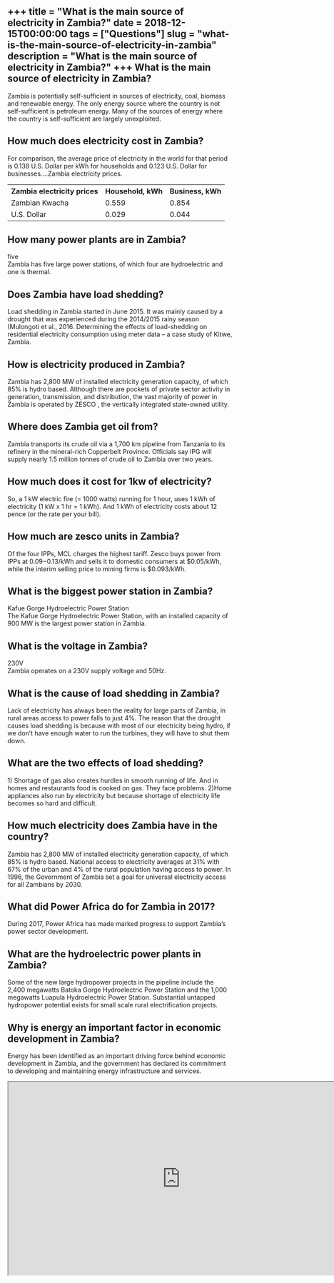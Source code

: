 +++
title = "What is the main source of electricity in Zambia?"
date = 2018-12-15T00:00:00
tags = ["Questions"]
slug = "what-is-the-main-source-of-electricity-in-zambia"
description = "What is the main source of electricity in Zambia?"
+++
What is the main source of electricity in Zambia?
-------------------------------------------------

Zambia is potentially self-sufficient in sources of electricity, coal, biomass and renewable energy. The only energy source where the country is not self-sufficient is petroleum energy. Many of the sources of energy where the country is self-sufficient are largely unexploited.

How much does electricity cost in Zambia?
-----------------------------------------

For comparison, the average price of electricity in the world for that period is 0.138 U.S. Dollar per kWh for households and 0.123 U.S. Dollar for businesses….Zambia electricity prices.

<table><tr><th>Zambia electricity prices</th><th>Household, kWh</th><th>Business, kWh</th></tr><tr><td>Zambian Kwacha</td><td>0.559</td><td>0.854</td></tr><tr><td>U.S. Dollar</td><td>0.029</td><td>0.044</td></tr></table>

How many power plants are in Zambia?
------------------------------------

five  
Zambia has five large power stations, of which four are hydroelectric and one is thermal.

Does Zambia have load shedding?
-------------------------------

Load shedding in Zambia started in June 2015. It was mainly caused by a drought that was experienced during the 2014/2015 rainy season (Mulongoti et al., 2016. Determining the effects of load-shedding on residential electricity consumption using meter data – a case study of Kitwe, Zambia.

How is electricity produced in Zambia?
--------------------------------------

Zambia has 2,800 MW of installed electricity generation capacity, of which 85% is hydro based. Although there are pockets of private sector activity in generation, transmission, and distribution, the vast majority of power in Zambia is operated by ZESCO , the vertically integrated state-owned utility.

Where does Zambia get oil from?
-------------------------------

Zambia transports its crude oil via a 1,700 km pipeline from Tanzania to its refinery in the mineral-rich Copperbelt Province. Officials say IPG will supply nearly 1.5 million tonnes of crude oil to Zambia over two years.

How much does it cost for 1kw of electricity?
---------------------------------------------

So, a 1 kW electric fire (= 1000 watts) running for 1 hour, uses 1 kWh of electricity (1 kW x 1 hr = 1 kWh). And 1 kWh of electricity costs about 12 pence (or the rate per your bill).

How much are zesco units in Zambia?
-----------------------------------

Of the four IPPs, MCL charges the highest tariff. Zesco buys power from IPPs at $0.09-$0.13/kWh and sells it to domestic consumers at $0.05/kWh, while the interim selling price to mining firms is $0.093/kWh.

What is the biggest power station in Zambia?
--------------------------------------------

Kafue Gorge Hydroelectric Power Station  
The Kafue Gorge Hydroelectric Power Station, with an installed capacity of 900 MW is the largest power station in Zambia.

What is the voltage in Zambia?
------------------------------

230V  
Zambia operates on a 230V supply voltage and 50Hz.

What is the cause of load shedding in Zambia?
---------------------------------------------

Lack of electricity has always been the reality for large parts of Zambia, in rural areas access to power falls to just 4%. The reason that the drought causes load shedding is because with most of our electricity being hydro, if we don’t have enough water to run the turbines, they will have to shut them down.

What are the two effects of load shedding?
------------------------------------------

1\) Shortage of gas also creates hurdles in smooth running of life. And in homes and restaurants food is cooked on gas. They face problems. 2)Home appliances also run by electricity but because shortage of electricity life becomes so hard and difficult.

How much electricity does Zambia have in the country?
-----------------------------------------------------

Zambia has 2,800 MW of installed electricity generation capacity, of which 85% is hydro based. National access to electricity averages at 31% with 67% of the urban and 4% of the rural population having access to power. In 1996, the Government of Zambia set a goal for universal electricity access for all Zambians by 2030.

What did Power Africa do for Zambia in 2017?
--------------------------------------------

During 2017, Power Africa has made marked progress to support Zambia’s power sector development.

What are the hydroelectric power plants in Zambia?
--------------------------------------------------

Some of the new large hydropower projects in the pipeline include the 2,400 megawatts Batoka Gorge Hydroelectric Power Station and the 1,000 megawatts Luapula Hydroelectric Power Station. Substantial untapped hydropower potential exists for small scale rural electrification projects.

Why is energy an important factor in economic development in Zambia?
--------------------------------------------------------------------

Energy has been identified as an important driving force behind economic development in Zambia, and the government has declared its commitment to developing and maintaining energy infrastructure and services.

<iframe allow="accelerometer; autoplay; clipboard-write; encrypted-media; gyroscope; picture-in-picture" allowfullscreen="" class="__youtube_prefs__  epyt-is-override  no-lazyload" data-no-lazy="1" data-origheight="433" data-origwidth="770" data-skipgform_ajax_framebjll="" height="433" id="_ytid_92154" loading="lazy" src="https://www.youtube.com/embed/xIp2StIlokU?enablejsapi=1&autoplay=0&cc_load_policy=0&cc_lang_pref=&iv_load_policy=1&loop=0&modestbranding=0&rel=1&fs=1&playsinline=0&autohide=2&theme=dark&color=red&controls=1&" title="YouTube player" width="770"></iframe>